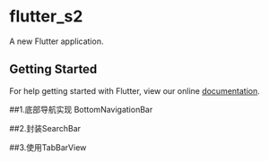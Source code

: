 # flutter_s2

A new Flutter application.

## Getting Started

For help getting started with Flutter, view our online
[documentation](https://flutter.io/).

##1.底部导航实现 BottomNavigationBar

##2.封装SearchBar 

##3.使用TabBarView


    
    
    
    
    
    
    
    
    
    
